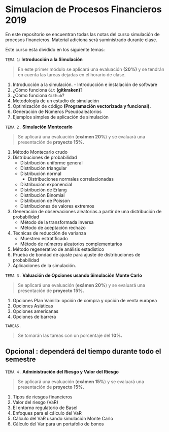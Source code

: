 ﻿# Simulacion de Procesos Financieros 2019

En este repositorio se encuentran todas las notas del curso simulación de procesos financieros. Material adiciona será suministrado durante clase.

Este curso esta dividido en los siguiente temas:

`TEMA 1`: **Introducción a la Simulación**
> En este primer módulo se aplicará una evaluación **(20%)** y se tendrán en cuenta las tareas dejadas en el horario de clase.
   1. Introducción a la simulación.
    - Introducción e instalación de software
   2. ¿Cómo funciona `Git` **(gitkraken)**?
   3. ¿Cómo funciona `Github`?
   4. Metodología de un estudio de simulación
   5. Optimización de código **(Programación vectorizada y funcional).**
   6. Generación de Números Pseudoaleatorios
   7. Ejemplos simples de aplicación de simulación

`TEMA 2.`  **Simulación Montecarlo**
> Se aplicará una evaluación (**exámen 20%**) y se evaluará una presentación de **proyecto 15%.**
   1. Método Montecarlo crudo
   2. Distribuciones de  probabilidad 
      - Distribución uniforme general
      - Distribución triangular
      - Distribución normal
        - Distribuciones normales correlacionadas
      - Distribución exponencial
      - Distribución de Erlang
      - Distribución Binomial
      - Distribución de Poisson
      - Distribuciones de valores extremos
   3. Generación de observaciones aleatorias a partir de una distribución de probabilidad
      - Método de la transformada inversa
      - Método de aceptación rechazo
   4. Técnicas de reducción de varianza
      - Muestreo estratificado
      - Método de números aleatorios complementarios
   5. Método regenerativo de análisis estadístico
   6. Prueba de bondad de ajuste para ajuste de distribuciones de probabilidad
   7. Aplicaciones de la simulación.

`TEMA 3.` **Valuación de Opciones usando Simulación Monte Carlo**
> Se aplicará una evaluación (**exámen 20%**) y se evaluará una presentación de **proyecto 15%.**
1. Opciones Plan Vainilla: opción de compra y opción de venta europea
2. Opciones Asiáticas
3. Opciones americanas
4. Opciones de barrera

`TAREAS.` 
> Se tomarán las tareas con un porcentaje del **10%.**

## Opcional : dependerá del tiempo durante todo el semestre
`TEMA 4.` **Administración del Riesgo y Valor del Riesgo**</font>
> Se aplicará una evaluación (**exámen 15%**) y se evaluará una presentación de **proyecto 15%.**
1. Tipos de riesgos financieros
2. Valor del riesgo (VaR)
3. El entorno regulatorio de Basel
4. Enfoques para el cálculo del VaR
5. Cálculo del VaR usando simulación Monte Carlo
6. Cálculo del Var para un portafolio de bonos 
